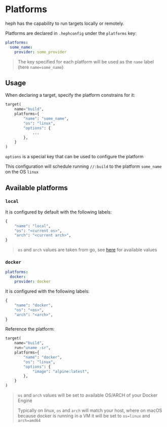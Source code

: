 # Platforms

heph has the capability to run targets locally or remotely.

Platforms are declared in `.hephconfig` under the `platforms` key:

```yaml title=.hephconfig
platforms:
  some_name:
    provider: some_provider
```

> The key specified for each platform will be used as the `name` label (here `name=some_name`)

## Usage

When declaring a target, specify the platform constrains for it:

```python
target(
    name="build",
    platforms={
        "name": "some_name",
        "os": "linux",
        "options": {
            ...
        },
    }
)
```

`options` is a special key that can be used to configure the platform

This configuration will schedule running `//:build` to the platform `some_name` on the OS `linux` 

## Available platforms

### `local`

It is configured by default with the following labels:
```python
{
    "name": "local",
    "os": "<current os>",
    "arch": "<current arch>",
}
```

> `os` and `arch` values are taken from go, see [here](https://github.com/golang/go/blob/master/src/go/build/syslist.go) for available values

### `docker`

```yaml title=.hephconfig
platforms:
  docker:
    provider: docker
```

It is configured with the following labels:
```python
{
    "name": "docker",
    "os": "<os>",
    "arch": "<arch>",
}
```

Reference the platform:

```python title=BUILD
target(
    name="build",
    run="uname -sr",
    platforms={
        "name": "docker",
        "os": "linux",
        "options": {
            "image": "alpine:latest",
        },
    }
)
```
> `os` and `arch` values will be set to available OS/ARCH of your Docker Engine
> 
> Typically on linux, `os` and `arch` will match your host, where on macOS because docker is running in a VM it will be set to `os=linux` and `arch=amd64`
